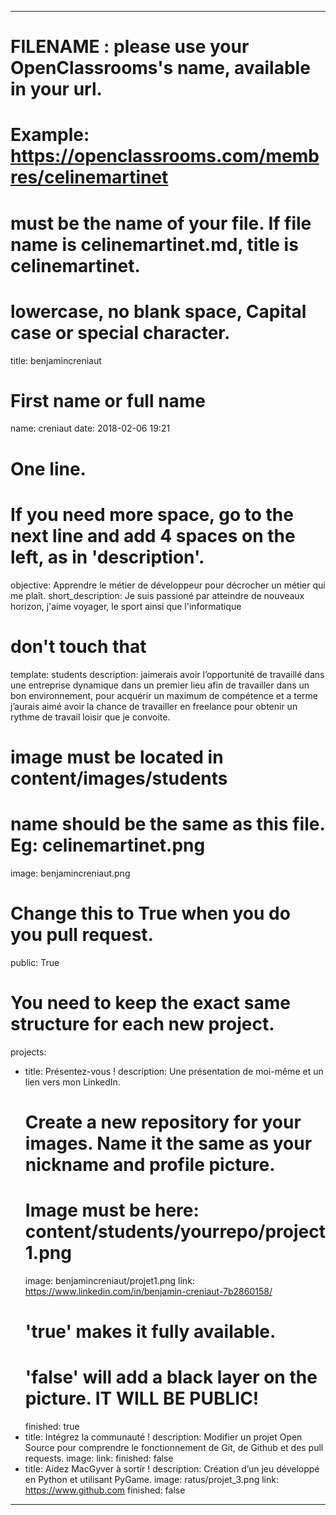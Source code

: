 ---

# FILENAME : please use your OpenClassrooms's name, available in your url.
# Example: https://openclassrooms.com/membres/celinemartinet
# must be the name of your file. If file name is celinemartinet.md, title is celinemartinet.
# lowercase, no blank space, Capital case or special character.
title: benjamincreniaut

# First name or full name
name: creniaut
date: 2018-02-06 19:21

# One line.
# If you need more space, go to the next line and add 4 spaces on the left, as in 'description'.
objective: Apprendre le métier de développeur pour décrocher un métier qui me plaît.
short_description: Je suis passioné par atteindre de nouveaux horizon, j'aime voyager, le sport ainsi que l'informatique

# don't touch that
template: students
description:
    jaimerais avoir l’opportunité de travaillé dans
    une entreprise dynamique dans un premier lieu
    afin de travailler dans un bon environnement,
    pour acquérir un maximum de compétence et a
    terme j’aurais aimé avoir la chance de travailler
    en freelance pour obtenir un rythme de travail
    loisir que je convoite. 
    

# image must be located in content/images/students
# name should be the same as this file. Eg: celinemartinet.png
image: benjamincreniaut.png

# Change this to True when you do you pull request.
public: True

# You need to keep the exact same structure for each new project.
projects:
  - title: Présentez-vous !
    description: Une présentation de moi-même et un lien vers mon LinkedIn.
    # Create a new repository for your images. Name it the same as your nickname and profile picture.
    # Image must be here: content/students/yourrepo/project1.png
    image: benjamincreniaut/projet1.png
    link: https://www.linkedin.com/in/benjamin-creniaut-7b2860158/
    # 'true' makes it fully available.
    # 'false' will add a black layer on the picture. IT WILL BE PUBLIC!
    finished: true
  - title: Intégrez la communauté !
    description: Modifier un projet Open Source pour comprendre le fonctionnement de Git, de Github et des pull requests. 
    image: 
    link: 
    finished: false
  - title: Aidez MacGyver à sortir !
    description: Création d’un jeu développé en Python et utilisant PyGame.
    image: ratus/projet_3.png
    link: https://www.github.com
    finished: false
---